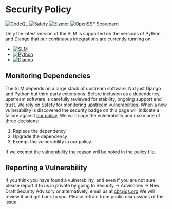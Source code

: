 # Security Policy

[![CodeQL](https://github.com/International-GNSS-Service/SLM/actions/workflows/github-code-scanning/codeql/badge.svg?branch=master)](https://github.com/International-GNSS-Service/SLM/actions/workflows/github-code-scanning/codeql?query=branch:master)
[![Safety](https://github.com/International-GNSS-Service/SLM/actions/workflows/safety.yml/badge.svg?branch=master)](https://docs.safetycli.com/safety-docs)
[![Zizmor](https://github.com/International-GNSS-Service/SLM/actions/workflows/zizmor.yml/badge.svg?branch=master)](https://woodruffw.github.io/zizmor)
[![OpenSSF Scorecard](https://api.securityscorecards.dev/projects/github.com/International-GNSS-Service/SLM/badge)](https://securityscorecards.dev/viewer/?uri=github.com/International-GNSS-Service/SLM)


Only the latest version of the SLM is supported on the versions of Python and Django that our continuous integrations are currently running on.

- [![SLM](https://badge.fury.io/py/igs-slm.svg)](https://pypi.org/project/igs-slm/)
- [![Python](https://img.shields.io/pypi/pyversions/igs-slm.svg)](https://pypi.org/project/igs-slm/)
- [![Django](https://img.shields.io/pypi/djversions/igs-slm.svg)](https://pypi.org/project/igs-slm/)

## Monitoring Dependencies

The SLM depends on a large stack of upstream software. Not just Django and Python but third party extensions. Before inclusion as a dependency, upstream software is carefully reviewed for stability, ongoing support and trust. We rely on [Safety](https://safetycli.com/) for monitoring upstream vulnerabilities. When a new vulnerability is discovered the security badge on this page will indicate a failure against [our policy](https://github.com/International-GNSS-Service/SLM/blob/master/.safety-policy.yml). We will triage the vulnerability and make one of three decisions:

1. Replace the dependency
2. Upgrade the dependency
3. Exempt the vulnerability in our policy.

If we exempt the vulnerability the reason will be noted in the [policy file](https://github.com/International-GNSS-Service/SLM/blob/master/.safety-policy.yml).


## Reporting a Vulnerability

If you think you have found a vulnerability, and even if you are not sure, please report it to us in private by going to Security -> Advisories -> New Draft Security Advisory or alternatively, email us at cb@igs.org
We will review it and get back to you. Please refrain from public discussions of the issue.
